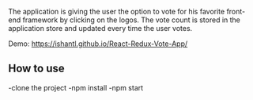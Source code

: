 The application is giving the user the option to vote for his favorite front-end framework by clicking on the logos. The vote count is stored in the application store and updated every time the user votes. 

Demo: https://ishantl.github.io/React-Redux-Vote-App/

## How to use
-clone the project
-npm install
-npm start
